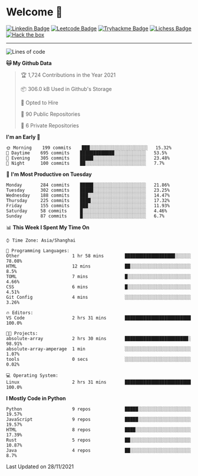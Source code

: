 # Welcome 👋

[![Linkedin Badge](https://img.shields.io/badge/-PedroTorres-blue?style=flat-square&logo=Linkedin&logoColor=white&link=https://www.linkedin.com/in/PedroTorres/)](https://www.linkedin.com/in/pedro-torres-cruz/)
[![Leetcode Badge](https://img.shields.io/badge/profile-leetcode-green)](https://leetcode.com/corfucinas/)
[![Tryhackme Badge](https://img.shields.io/badge/profile-tryhackme-blue)](https://tryhackme.com/p/Corfucinas/)
[![Lichess Badge](https://img.shields.io/badge/challenge_me-lichess-yellow)](https://lichess.org/@/Corfucinas)
[![Hack the box](https://img.shields.io/badge/hack_the_box-profile-red)](https://www.hackthebox.eu/profile/375826)

---

<!--START_SECTION:waka-->
![Lines of code](https://img.shields.io/badge/From%20Hello%20World%20I%27ve%20Written-1.6%20million%20lines%20of%20code-blue)

**🐱 My Github Data** 

> 🏆 1,724 Contributions in the Year 2021
 > 
> 📦 306.0 kB Used in Github's Storage 
 > 
> 💼 Opted to Hire
 > 
> 📜 90 Public Repositories 
 > 
> 🔑 6 Private Repositories  
 > 
**I'm an Early 🐤** 

```text
🌞 Morning    199 commits    ███░░░░░░░░░░░░░░░░░░░░░░   15.32% 
🌆 Daytime    695 commits    █████████████░░░░░░░░░░░░   53.5% 
🌃 Evening    305 commits    █████░░░░░░░░░░░░░░░░░░░░   23.48% 
🌙 Night      100 commits    ██░░░░░░░░░░░░░░░░░░░░░░░   7.7%

```
📅 **I'm Most Productive on Tuesday** 

```text
Monday       284 commits    █████░░░░░░░░░░░░░░░░░░░░   21.86% 
Tuesday      302 commits    █████░░░░░░░░░░░░░░░░░░░░   23.25% 
Wednesday    188 commits    ███░░░░░░░░░░░░░░░░░░░░░░   14.47% 
Thursday     225 commits    ████░░░░░░░░░░░░░░░░░░░░░   17.32% 
Friday       155 commits    ███░░░░░░░░░░░░░░░░░░░░░░   11.93% 
Saturday     58 commits     █░░░░░░░░░░░░░░░░░░░░░░░░   4.46% 
Sunday       87 commits     █░░░░░░░░░░░░░░░░░░░░░░░░   6.7%

```


📊 **This Week I Spent My Time On** 

```text
⌚︎ Time Zone: Asia/Shanghai

💬 Programming Languages: 
Other                    1 hr 58 mins        ███████████████████░░░░░░   78.08% 
HTML                     12 mins             ██░░░░░░░░░░░░░░░░░░░░░░░   8.5% 
TOML                     7 mins              █░░░░░░░░░░░░░░░░░░░░░░░░   4.66% 
CSS                      6 mins              █░░░░░░░░░░░░░░░░░░░░░░░░   4.51% 
Git Config               4 mins              ░░░░░░░░░░░░░░░░░░░░░░░░░   3.26%

🔥 Editors: 
VS Code                  2 hrs 31 mins       █████████████████████████   100.0%

🐱‍💻 Projects: 
absolute-array           2 hrs 30 mins       ████████████████████████░   98.91% 
absolute-array-amperage  1 min               ░░░░░░░░░░░░░░░░░░░░░░░░░   1.07% 
tools                    0 secs              ░░░░░░░░░░░░░░░░░░░░░░░░░   0.02%

💻 Operating System: 
Linux                    2 hrs 31 mins       █████████████████████████   100.0%

```

**I Mostly Code in Python** 

```text
Python                   9 repos             █████░░░░░░░░░░░░░░░░░░░░   19.57% 
JavaScript               9 repos             █████░░░░░░░░░░░░░░░░░░░░   19.57% 
HTML                     8 repos             ████░░░░░░░░░░░░░░░░░░░░░   17.39% 
Rust                     5 repos             ██░░░░░░░░░░░░░░░░░░░░░░░   10.87% 
Java                     4 repos             ██░░░░░░░░░░░░░░░░░░░░░░░   8.7%

```



 Last Updated on 28/11/2021
<!--END_SECTION:waka-->
